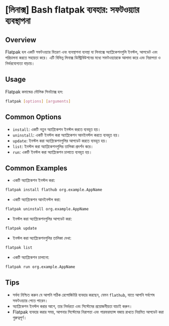 # [লিনাক্স] Bash flatpak ব্যবহার: সফটওয়্যার ব্যবস্থাপনা

## Overview
Flatpak হল একটি সফটওয়্যার বিতরণ এবং ব্যবস্থাপনা ব্যবস্থা যা লিনাক্সে অ্যাপ্লিকেশনগুলি ইনস্টল, আপডেট এবং পরিচালনা করতে সহায়তা করে। এটি বিভিন্ন লিনাক্স ডিস্ট্রিবিউশনের মধ্যে সফটওয়্যারকে আলাদা করে এবং নিরাপত্তা ও নির্ভরযোগ্যতা বাড়ায়।

## Usage
Flatpak কমান্ডের মৌলিক সিনট্যাক্স হল:

```bash
flatpak [options] [arguments]
```

## Common Options
- `install`: একটি নতুন অ্যাপ্লিকেশন ইনস্টল করতে ব্যবহৃত হয়।
- `uninstall`: একটি ইনস্টল করা অ্যাপ্লিকেশন আনইনস্টল করতে ব্যবহৃত হয়।
- `update`: ইনস্টল করা অ্যাপ্লিকেশনগুলির আপডেট করতে ব্যবহৃত হয়।
- `list`: ইনস্টল করা অ্যাপ্লিকেশনগুলির তালিকা প্রদর্শন করে।
- `run`: একটি ইনস্টল করা অ্যাপ্লিকেশন চালাতে ব্যবহৃত হয়।

## Common Examples
- একটি অ্যাপ্লিকেশন ইনস্টল করা:
```bash
flatpak install flathub org.example.AppName
```

- একটি অ্যাপ্লিকেশন আনইনস্টল করা:
```bash
flatpak uninstall org.example.AppName
```

- ইনস্টল করা অ্যাপ্লিকেশনগুলির আপডেট করা:
```bash
flatpak update
```

- ইনস্টল করা অ্যাপ্লিকেশনগুলির তালিকা দেখা:
```bash
flatpak list
```

- একটি অ্যাপ্লিকেশন চালানো:
```bash
flatpak run org.example.AppName
```

## Tips
- সর্বদা নিশ্চিত করুন যে আপনি সঠিক রেপোজিটরি ব্যবহার করছেন, যেমন `flathub`, যাতে আপনি সর্বশেষ সফটওয়্যার পেতে পারেন।
- অ্যাপ্লিকেশন ইনস্টল করার আগে, তার নির্ভরতা এবং সিস্টেমের প্রয়োজনীয়তা যাচাই করুন।
- Flatpak ব্যবহার করার সময়, আপনার সিস্টেমের নিরাপত্তা এবং পারফরম্যান্স বজায় রাখতে নিয়মিত আপডেট করা গুরুত্বপূর্ণ।